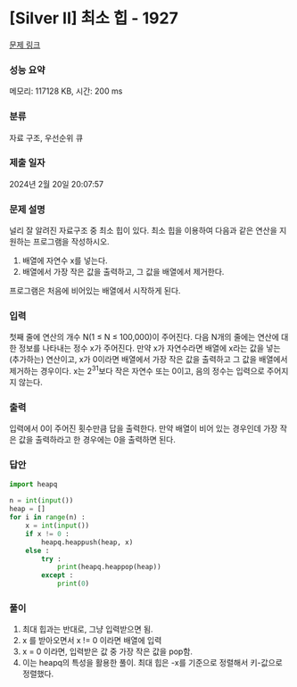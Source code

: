 # [Silver II] 최소 힙 - 1927 

[문제 링크](https://www.acmicpc.net/problem/1927) 

### 성능 요약

메모리: 117128 KB, 시간: 200 ms

### 분류

자료 구조, 우선순위 큐

### 제출 일자

2024년 2월 20일 20:07:57

### 문제 설명

<p>널리 잘 알려진 자료구조 중 최소 힙이 있다. 최소 힙을 이용하여 다음과 같은 연산을 지원하는 프로그램을 작성하시오.</p>

<ol>
	<li>배열에 자연수 x를 넣는다.</li>
	<li>배열에서 가장 작은 값을 출력하고, 그 값을 배열에서 제거한다.</li>
</ol>

<p>프로그램은 처음에 비어있는 배열에서 시작하게 된다.</p>

### 입력 

 <p>첫째 줄에 연산의 개수 N(1 ≤ N ≤ 100,000)이 주어진다. 다음 N개의 줄에는 연산에 대한 정보를 나타내는 정수 x가 주어진다. 만약 x가 자연수라면 배열에 x라는 값을 넣는(추가하는) 연산이고, x가 0이라면 배열에서 가장 작은 값을 출력하고 그 값을 배열에서 제거하는 경우이다. x는 2<sup>31</sup>보다 작은 자연수 또는 0이고, 음의 정수는 입력으로 주어지지 않는다.</p>

### 출력 

 <p>입력에서 0이 주어진 횟수만큼 답을 출력한다. 만약 배열이 비어 있는 경우인데 가장 작은 값을 출력하라고 한 경우에는 0을 출력하면 된다.</p>

### 답안
```python
import heapq  
  
n = int(input())  
heap = []  
for i in range(n) :  
    x = int(input())  
    if x != 0 :  
        heapq.heappush(heap, x)  
    else :  
        try :  
            print(heapq.heappop(heap))  
        except :  
            print(0)
```

### 풀이

1. 최대 힙과는 반대로, 그냥 입력받으면 됨.
2. x 를 받아오면서 x != 0 이라면 배열에 입력
3. x = 0 이라면, 입력받은 값 중 가장 작은 값을 pop함. 
4. 이는 heapq의 특성을 활용한 풀이. 최대 힙은 -x를 기준으로 정렬해서 키-값으로 정렬했다.
